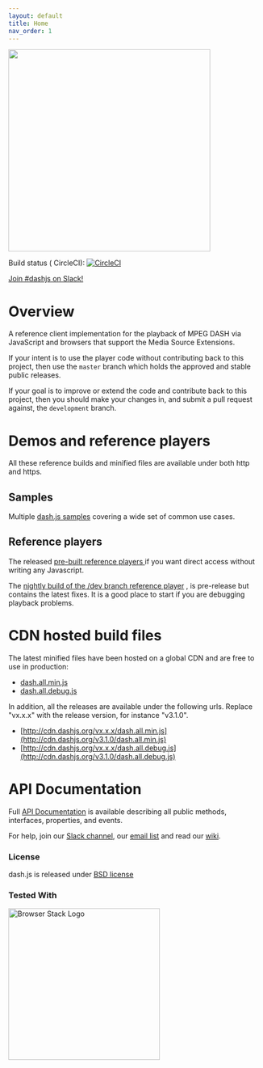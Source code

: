 ```yaml
---
layout: default
title: Home
nav_order: 1
---
```


<img src="https://cloud.githubusercontent.com/assets/2762250/7824984/985c3e76-03bc-11e5-807b-1402bde4fe56.png" width="400">

Build status (
CircleCI): [![CircleCI](https://circleci.com/gh/Dash-Industry-Forum/dash.js/tree/development.svg?style=svg)](https://circleci.com/gh/Dash-Industry-Forum/dash.js/tree/development)

[Join #dashjs on Slack!](https://join.slack.com/t/dashif/shared_invite/zt-egme869x-JH~UPUuLoKJB26fw7wj3Gg)

# Overview

A reference client implementation for the playback of MPEG DASH via JavaScript and browsers that support the Media
Source Extensions. 

If your intent is to use the player code without contributing back to this project, then use the `master` branch which
holds the approved and stable public releases.

If your goal is to improve or extend the code and contribute back to this project, then you should make your changes in,
and submit a pull request against, the `development` branch.

# Demos and reference players
All these reference builds and minified files are available under both http and https.

## Samples
Multiple [dash.js samples](https://reference.dashif.org/dash.js/latest/samples/index.html) covering a wide set of common
use cases.

## Reference players

The released [pre-built reference players ](http://reference.dashif.org/dash.js/) if you want direct access without
writing any Javascript.

The [nightly build of the /dev branch reference player](http://reference.dashif.org/dash.js/nightly/samples/dash-if-reference-player/index.html)
, is pre-release but contains the latest fixes. It is a good place to start if you are debugging playback problems.

# CDN hosted build files

The latest minified files have been hosted on a global CDN and are free to use in production:

- [dash.all.min.js](http://cdn.dashjs.org/latest/dash.all.min.js)
- [dash.all.debug.js](http://cdn.dashjs.org/latest/dash.all.debug.js)

In addition, all the releases are available under the following urls. Replace "vx.x.x" with the release version, for
instance "v3.1.0".

- [http://cdn.dashjs.org/vx.x.x/dash.all.min.js](http://cdn.dashjs.org/v3.1.0/dash.all.min.js)
- [http://cdn.dashjs.org/vx.x.x/dash.all.debug.js](http://cdn.dashjs.org/v3.1.0/dash.all.debug.js)

# API Documentation

Full [API Documentation](http://cdn.dashjs.org/latest/jsdoc/module-MediaPlayer.html) is available describing all public
methods, interfaces, properties, and events.

For help, join our [Slack channel](https://dashif-slack.azurewebsites.net),
our [email list](https://groups.google.com/d/forum/dashjs) and read
our [wiki](https://github.com/Dash-Industry-Forum/dash.js/wiki).

### License

dash.js is released under [BSD license](https://github.com/Dash-Industry-Forum/dash.js/blob/development/LICENSE.md)

### Tested With

[<img src="https://cloud.githubusercontent.com/assets/7864462/12837037/452a17c6-cb73-11e5-9f39-fc96893bc9bf.png" alt="Browser Stack Logo" width="300">](https://www.browserstack.com/)

